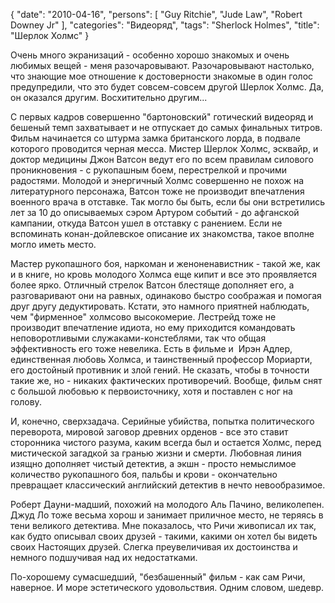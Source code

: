 {
   "date": "2010-04-16",
   "persons": [ 
      "Guy Ritchie",
      "Jude Law",
      "Robert Downey Jr"
   ],
   "categories": "Видеоряд",
   "tags": "Sherlock Holmes",
   "title": "Шерлок Холмс"
}

Очень много экранизаций - особенно хорошо знакомых и очень любимых вещей - меня разочаровывают. Разочаровывают настолько, что знающие мое отношение к достоверности знакомые в один голос предупредили, что это будет совсем-совсем другой Шерлок Холмс. Да, он оказался другим. Восхитительно другим...

С первых кадров совершенно "бартоновский" готический видеоряд и бешеный темп захватывает и не отпускает до самых финальных титров. Фильм начинается со штурма замка британского лорда, в подвале которого проводится черная месса. Мистер Шерлок Холмс, эсквайр, и доктор медицины Джон Ватсон ведут его по всем правилам силового проникновения - с рукопашным боем, перестрелкой и прочими радостями. Молодой и энергичный Холмс совершенно не похож на литературного персонажа, Ватсон тоже не производит впечатления военного врача в отставке. Так могло бы быть, если бы они встретились лет за 10 до описываемых сэром Артуром событий - до афганской кампании, откуда Ватсон ушел в отставку с ранением. Если не вспоминать конан-дойлевское описание их знакомства, такое вполне могло иметь место.

Мастер рукопашного боя, наркоман и женоненавистник - такой же, как и в книге, но кровь молодого Холмcа еще кипит и все это проявляется более ярко. Отличный стрелок Ватсон блестяще дополняет его, а разговаривают они на равных, одинаково быстро соображая и помогая друг другу дедуктировать. Кстати, это намного приятней наблюдать, чем "фирменное" холмсово высокомерие. Лестрейд тоже не производит впечатление идиота, но ему приходится командовать неповоротливыми служаками-констеблями, так что общая эффективность его тоже невелика. Есть в фильме и  Ирэн Адлер, единственная любовь Холмса, и таинственный профессор Мориарти, его достойный противник и злой гений. Не сказать, чтобы в точности такие же, но - никаких фактических противоречий. Вообще, фильм снят с большой любовью к первоисточнику, хотя и поставлен с ног на голову.

И, конечно, сверхзадача. Серийные убийства, попытка политического переворота, мировой заговор древних орденов - все это ставит сторонника чистого разума, каким всегда был и остается Холмс, перед мистической загадкой за гранью жизни и смерти. Любовная линия изящно дополняет чистый детектив, а экшн - просто немыслимое количество рукопашного боя, пальбы и крови - окончательно превращает классический английский детектив в нечто невообразимое.

Роберт Дауни-мадший, похожий на молодого Аль Пачино, великолепен. Джуд Ло тоже весьма хорош и занимает приличное место, не теряясь в тени великого детектива. Мне показалось, что Ричи живописал их так, как будто описывал своих друзей - такими, какими он хотел бы видеть своих Настоящих друзей. Слегка преувеличивая их достоинства и немного подшучивая над их недостатками.

По-хорошему сумасшедший, "безбашенный" фильм - как сам Ричи, наверное. И море эстетического удовольствия. Одним словом, шедевр.
